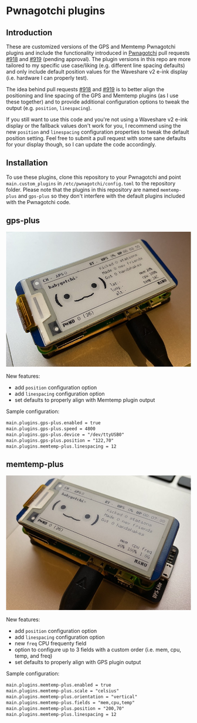 # Pwnagotchi plugins

## Introduction

These are customized versions of the GPS and Memtemp Pwnagotchi plugins and include the functionality introduced in [Pwnagotchi](https://github.com/evilsocket/pwnagotchi) pull requests [#918](https://github.com/evilsocket/pwnagotchi/pull/918) and [#919](https://github.com/evilsocket/pwnagotchi/pull/919) (pending approval). The plugin versions in this repo are more tailored to my specific use case/liking (e.g. different line spacing defaults) and only include default position values for the Waveshare v2 e-ink display (i.e. hardware I can properly test).

The idea behind pull requests [#918](https://github.com/evilsocket/pwnagotchi/pull/918) and [#919](https://github.com/evilsocket/pwnagotchi/pull/919) is to better align the positioning and line spacing of the GPS and Memtemp plugins (as I use these together) and to provide additional configuration options to tweak the output (e.g. `position`, `linespacing`).

If you still want to use this code and you're not using a Waveshare v2 e-ink display or the fallback values don't work for you, I recommend using the new `position` and `linespacing` configuration properties to tweak the default position setting. Feel free to submit a pull request with some sane defaults for your display though, so I can update the code accordingly.

## Installation

To use these plugins, clone this repository to your Pwnagotchi and point `main.custom_plugins` in `/etc/pwnagotchi/config.toml` to the repository folder. Please note that the plugins in this repository are named `memtemp-plus` and `gps-plus` so they don't interfere with the default plugins included with the Pwnagotchi code.

## gps-plus

![gps-plus example](https://github.com/crahan/pwnagotchi-plugins/blob/main/photos/gps-plus.jpg)

New features:
- add `position` configuration option
- add `linespacing` configuration option
- set defaults to properly align with Memtemp plugin output

Sample configuration:
```
main.plugins.gps-plus.enabled = true
main.plugins.gps-plus.speed = 4800
main.plugins.gps-plus.device = "/dev/ttyUSB0"
main.plugins.gps-plus.position = "122,70"
main.plugins.memtemp-plus.linespacing = 12 
```

## memtemp-plus

![memtemp-plus example](https://github.com/crahan/pwnagotchi-plugins/blob/main/photos/memtemp-plus.jpg)

New features:
- add `position` configuration option
- add `linespacing` configuration option
- new `freq` CPU frequenty field
- option to configure up to 3 fields with a custom order (i.e. mem, cpu, temp, and freq)
- set defaults to properly align with GPS plugin output

Sample configuration:
```
main.plugins.memtemp-plus.enabled = true
main.plugins.memtemp-plus.scale = "celsius"
main.plugins.memtemp-plus.orientation = "vertical"
main.plugins.memtemp-plus.fields = "mem,cpu,temp"
main.plugins.memtemp-plus.position = "200,70"
main.plugins.memtemp-plus.linespacing = 12 
```
